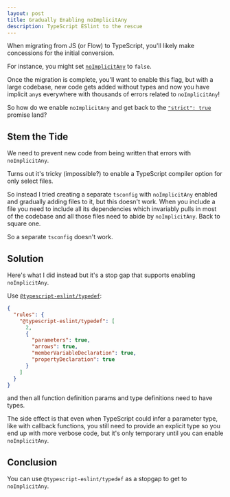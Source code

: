 ```yaml
---
layout: post
title: Gradually Enabling noImplicitAny
description: TypeScript ESlint to the rescue
---
```


When migrating from JS (or Flow) to TypeScript, you'll likely make concessions
for the initial conversion.

For instance, you might set [`noImplicitAny`](https://www.typescriptlang.org/tsconfig/#noImplicitAny) to `false`.

Once the migration is complete, you'll want to enable this flag, but with a
large codebase, new code gets added without types and now you have
implicit `any`s everywhere with thousands of errors related to `noImplicitAny`!

So how do we enable `noImplicitAny` and get back to the [`"strict": true`](https://www.typescriptlang.org/tsconfig/#strict) promise land?

## Stem the Tide

We need to prevent new code from being written that errors with `noImplicitAny`.

Turns out it's tricky (impossible?) to enable a TypeScript compiler option for only select files.

So instead I tried creating a separate `tsconfig` with `noImplicitAny`
enabled and gradually adding files to it, but this doesn't work. When you include
a file you need to include all its dependencies which invariably pulls in most of
the codebase and all those files need to abide by `noImplicitAny`.
Back to square one.

So a separate `tsconfig` doesn't work.

## Solution

Here's what I did instead but it's a stop gap that supports enabling `noImplicitAny`.

Use [`@typescript-eslint/typedef`](https://typescript-eslint.io/rules/typedef/):

```json
{
  "rules": {
    "@typescript-eslint/typedef": [
      2,
      {
        "parameters": true,
        "arrows": true,
        "memberVariableDeclaration": true,
        "propertyDeclaration": true
      }
    ]
  }
}
```

and then all function definition params and type definitions need to have types.

The side effect is that even when TypeScript could infer a parameter type, like
with callback functions, you still need to provide an explicit type so you end
up with more verbose code, but it's only temporary until you can enable
`noImplicitAny`.

## Conclusion

You can use `@typescript-eslint/typedef` as a stopgap to get to `noImplicitAny`.
